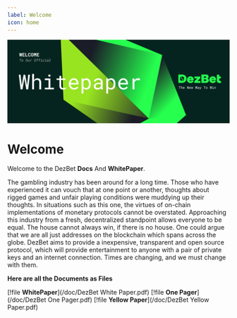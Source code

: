 ```yaml
---
label: Welcome
icon: home
---
```

![](/static/headers/Welcome.png)

# Welcome

Welcome to the DezBet **Docs** And **WhitePaper**.

The gambling industry has been around for a long time. Those who have experienced it can vouch that
at one point or another, thoughts about rigged games and unfair playing conditions were muddying
up their thoughts. In situations such as this one, the virtues of on-chain implementations of monetary
protocols cannot be overstated. Approaching this industry from a fresh, decentralized standpoint
allows everyone to be equal. The house cannot always win, if there is no house. One could argue that
we are all just addresses on the blockchain which spans across the globe. DezBet aims to provide a inexpensive, transparent and open source protocol, which will provide entertainment to anyone with a pair of private keys and an internet connection. Times are changing, and we must change with them.


**Here are all the Documents as Files**

[!file **WhitePaper**](/doc/DezBet White Paper.pdf) [!file **One Pager**](/doc/DezBet One Pager.pdf) [!file **Yellow Paper**](/doc/DezBet Yellow Paper.pdf)
